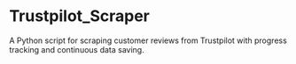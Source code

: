 # Trustpilot_Scraper
A Python script for scraping customer reviews from Trustpilot with progress tracking and continuous data saving.
